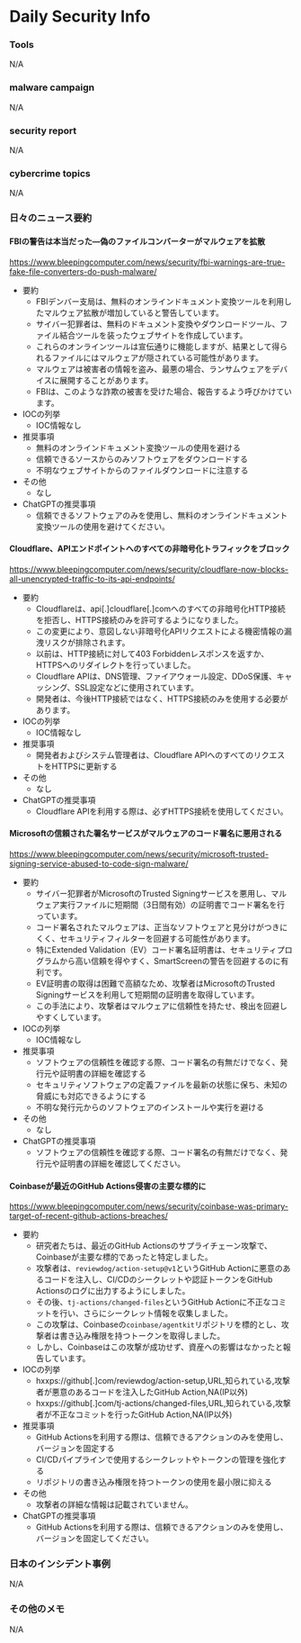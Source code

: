 # Daily Security Info

### Tools
N/A

### malware campaign
N/A

### security report
N/A

### cybercrime topics
N/A

### 日々のニュース要約

#### FBIの警告は本当だった—偽のファイルコンバーターがマルウェアを拡散
https://www.bleepingcomputer.com/news/security/fbi-warnings-are-true-fake-file-converters-do-push-malware/

- 要約
    - FBIデンバー支局は、無料のオンラインドキュメント変換ツールを利用したマルウェア拡散が増加していると警告しています。
    - サイバー犯罪者は、無料のドキュメント変換やダウンロードツール、ファイル結合ツールを装ったウェブサイトを作成しています。
    - これらのオンラインツールは宣伝通りに機能しますが、結果として得られるファイルにはマルウェアが隠されている可能性があります。
    - マルウェアは被害者の情報を盗み、最悪の場合、ランサムウェアをデバイスに展開することがあります。
    - FBIは、このような詐欺の被害を受けた場合、報告するよう呼びかけています。
- IOCの列挙
    - IOC情報なし
- 推奨事項
    - 無料のオンラインドキュメント変換ツールの使用を避ける
    - 信頼できるソースからのみソフトウェアをダウンロードする
    - 不明なウェブサイトからのファイルダウンロードに注意する
- その他
    - なし
- ChatGPTの推奨事項
    - 信頼できるソフトウェアのみを使用し、無料のオンラインドキュメント変換ツールの使用を避けてください。

#### Cloudflare、APIエンドポイントへのすべての非暗号化トラフィックをブロック
https://www.bleepingcomputer.com/news/security/cloudflare-now-blocks-all-unencrypted-traffic-to-its-api-endpoints/

- 要約
    - Cloudflareは、api[.]cloudflare[.]comへのすべての非暗号化HTTP接続を拒否し、HTTPS接続のみを許可するようになりました。
    - この変更により、意図しない非暗号化APIリクエストによる機密情報の漏洩リスクが排除されます。
    - 以前は、HTTP接続に対して403 Forbiddenレスポンスを返すか、HTTPSへのリダイレクトを行っていました。
    - Cloudflare APIは、DNS管理、ファイアウォール設定、DDoS保護、キャッシング、SSL設定などに使用されています。
    - 開発者は、今後HTTP接続ではなく、HTTPS接続のみを使用する必要があります。
- IOCの列挙
    - IOC情報なし
- 推奨事項
    - 開発者およびシステム管理者は、Cloudflare APIへのすべてのリクエストをHTTPSに更新する
- その他
    - なし
- ChatGPTの推奨事項
    - Cloudflare APIを利用する際は、必ずHTTPS接続を使用してください。

#### Microsoftの信頼された署名サービスがマルウェアのコード署名に悪用される
https://www.bleepingcomputer.com/news/security/microsoft-trusted-signing-service-abused-to-code-sign-malware/

- 要約
    - サイバー犯罪者がMicrosoftのTrusted Signingサービスを悪用し、マルウェア実行ファイルに短期間（3日間有効）の証明書でコード署名を行っています。
    - コード署名されたマルウェアは、正当なソフトウェアと見分けがつきにくく、セキュリティフィルターを回避する可能性があります。
    - 特にExtended Validation（EV）コード署名証明書は、セキュリティプログラムから高い信頼を得やすく、SmartScreenの警告を回避するのに有利です。
    - EV証明書の取得は困難で高額なため、攻撃者はMicrosoftのTrusted Signingサービスを利用して短期間の証明書を取得しています。
    - この手法により、攻撃者はマルウェアに信頼性を持たせ、検出を回避しやすくしています。
- IOCの列挙
    - IOC情報なし
- 推奨事項
    - ソフトウェアの信頼性を確認する際、コード署名の有無だけでなく、発行元や証明書の詳細を確認する
    - セキュリティソフトウェアの定義ファイルを最新の状態に保ち、未知の脅威にも対応できるようにする
    - 不明な発行元からのソフトウェアのインストールや実行を避ける
- その他
    - なし
- ChatGPTの推奨事項
    - ソフトウェアの信頼性を確認する際、コード署名の有無だけでなく、発行元や証明書の詳細を確認してください。

#### Coinbaseが最近のGitHub Actions侵害の主要な標的に
https://www.bleepingcomputer.com/news/security/coinbase-was-primary-target-of-recent-github-actions-breaches/

- 要約
    - 研究者たちは、最近のGitHub Actionsのサプライチェーン攻撃で、Coinbaseが主要な標的であったと特定しました。
    - 攻撃者は、`reviewdog/action-setup@v1`というGitHub Actionに悪意のあるコードを注入し、CI/CDのシークレットや認証トークンをGitHub Actionsのログに出力するようにしました。
    - その後、`tj-actions/changed-files`というGitHub Actionに不正なコミットを行い、さらにシークレット情報を収集しました。
    - この攻撃は、Coinbaseの`coinbase/agentkit`リポジトリを標的とし、攻撃者は書き込み権限を持つトークンを取得しました。
    - しかし、Coinbaseはこの攻撃が成功せず、資産への影響はなかったと報告しています。
- IOCの列挙
    - hxxps://github[.]com/reviewdog/action-setup,URL,知られている,攻撃者が悪意のあるコードを注入したGitHub Action,NA(IP以外)
    - hxxps://github[.]com/tj-actions/changed-files,URL,知られている,攻撃者が不正なコミットを行ったGitHub Action,NA(IP以外)
- 推奨事項
    - GitHub Actionsを利用する際は、信頼できるアクションのみを使用し、バージョンを固定する
    - CI/CDパイプラインで使用するシークレットやトークンの管理を強化する
    - リポジトリの書き込み権限を持つトークンの使用を最小限に抑える
- その他
    - 攻撃者の詳細な情報は記載されていません。
- ChatGPTの推奨事項
    - GitHub Actionsを利用する際は、信頼できるアクションのみを使用し、バージョンを固定してください。

### 日本のインシデント事例
N/A

### その他のメモ
N/A
